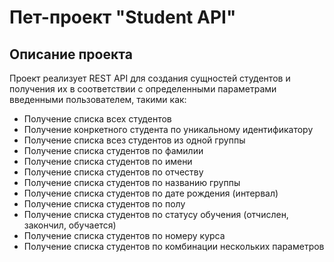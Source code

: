# Пет-проект "Student API"

## Описание проекта

Проект реализует REST API для создания сущностей студентов и получения их в соответствии с определенными параметрами введенными пользователем, такими как:
- Получение списка всех студентов
- Получение конркетного студента по уникальному идентификатору
- Получение списка всез студентов из одной группы
- Получение списка студентов по фамилии
- Получение списка студентов по имени
- Получение списка студентов по отчеству
- Получение списка студентов по названию группы
- Получение списка студентов по дате рождения (интервал)
- Получение списка студентов по полу
- Получение списка студентов по статусу обучения (отчислен, закончил, обучается)
- Получение списка студентов по номеру курса
- Получение списка студентов по комбинации нескольких параметров